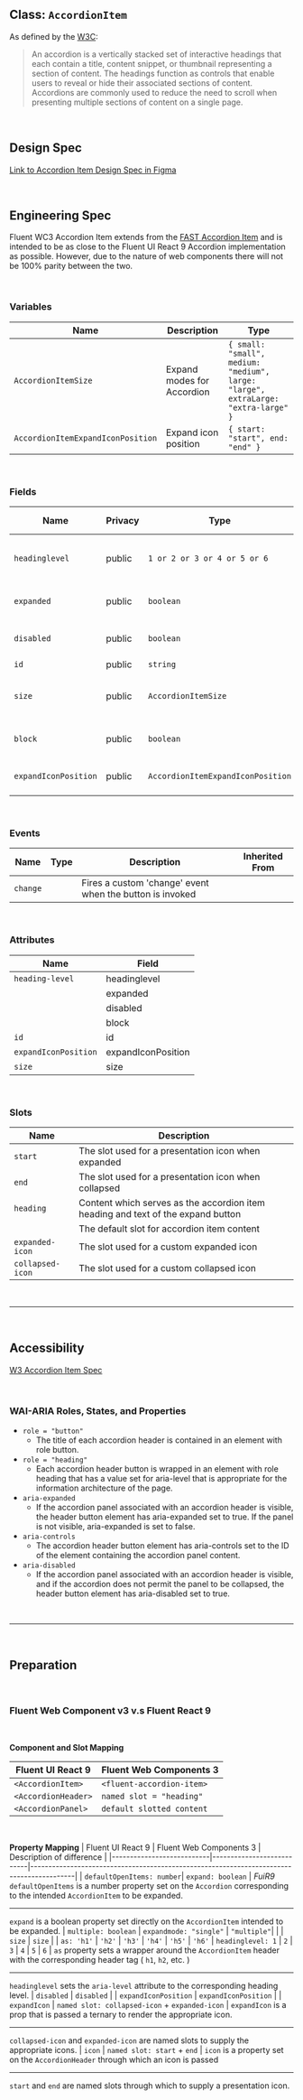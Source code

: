 ## Class: `AccordionItem`

As defined by the [W3C](https://w3c.github.io/aria-practices/#accordion):

> An accordion is a vertically stacked set of interactive headings that each contain a title, content snippet, or thumbnail representing a section of content. The headings function as controls that enable users to reveal or hide their associated sections of content. Accordions are commonly used to reduce the need to scroll when presenting multiple sections of content on a single page.

<br />

## **Design Spec**

[Link to Accordion Item Design Spec in Figma](https://www.figma.com/file/7X3Tgd3fTurii3FACrfhzo/Accordion?node-id=2777%3A42482&t=jHgc4PXRMQH6rPmy-0)

<br />

## **Engineering Spec**

Fluent WC3 Accordion Item extends from the [FAST Accordion Item](https://explore.fast.design/components/fast-accordion-item) and is intended to be as close to the Fluent UI React 9 Accordion implementation as possible. However, due to the nature of web components there will not be 100% parity between the two.

<br />

### **Variables**

| Name                              | Description                | Type                                                                              |
| --------------------------------- | -------------------------- | --------------------------------------------------------------------------------- |
| `AccordionItemSize`               | Expand modes for Accordion | `{ small: "small", medium: "medium", large: "large", extraLarge: "extra-large" }` |
| `AccordionItemExpandIconPosition` | Expand icon position       | `{ start: "start", end: "end" }`                                                  |

<br />

### **Fields**

| Name                 | Privacy | Type                              | Default  | Description                                                                                    | Inherited From |
| -------------------- | ------- | --------------------------------- | -------- | ---------------------------------------------------------------------------------------------- | -------------- |
| `headinglevel`       | public  | `1 or 2 or 3 or 4 or 5 or 6`      | `2`      | Configures the [level](https://www.w3.org/TR/wai-aria-1.1/#aria-level) of the heading element. |                |
| `expanded`           | public  | `boolean`                         | `false`  | Expands or collapses the item.                                                                 |                |
| `disabled`           | public  | `boolean`                         | `false`  | Disables an accordion item                                                                     |                |
| `id`                 | public  | `string`                          |          | The item ID                                                                                    |                |
| `size`               | public  | `AccordionItemSize`               | `medium` | The font size of the AccordionItem header.                                                     |
| `block`              | public  | `boolean`                         | `true`   | Sets the width of the focus state.                                                             |
| `expandIconPosition` | public  | `AccordionItemExpandIconPosition` | `start`  | Sets the position of the expand icon                                                           |

<br />

### **Events**

| Name     | Type | Description                                              | Inherited From |
| -------- | ---- | -------------------------------------------------------- | -------------- |
| `change` |      | Fires a custom 'change' event when the button is invoked |                |

<br />

### **Attributes**

| Name                 | Field              |
| -------------------- | ------------------ |
| `heading-level`      | headinglevel       |
|                      | expanded           |
|                      | disabled           |
|                      | block              |
| `id`                 | id                 |
| `expandIconPosition` | expandIconPosition |
| `size`               | size               |

<br />

### **Slots**

| Name             | Description                                                                      |
| ---------------- | -------------------------------------------------------------------------------- |
| `start`          | The slot used for a presentation icon when expanded                              |
| `end`            | The slot used for a presentation icon when collapsed                             |
| `heading`        | Content which serves as the accordion item heading and text of the expand button |
|                  | The default slot for accordion item content                                      |
| `expanded-icon`  | The slot used for a custom expanded icon                                         |
| `collapsed-icon` | The slot used for a custom collapsed icon                                        |

<br />
<hr />
<br />

## **Accessibility**

[W3 Accordion Item Spec](https://www.w3.org/WAI/ARIA/apg/patterns/accordion/)

<br />

### **WAI-ARIA Roles, States, and Properties**

- `role = "button"`
  - The title of each accordion header is contained in an element with role button.
- `role = "heading"`
  - Each accordion header button is wrapped in an element with role heading that has a value set for aria-level that is appropriate for the information architecture of the page.
- `aria-expanded`
  - If the accordion panel associated with an accordion header is visible, the header button element has aria-expanded set to true. If the panel is not visible, aria-expanded is set to false.
- `aria-controls`
  - The accordion header button element has aria-controls set to the ID of the element containing the accordion panel content.
- `aria-disabled`
  - If the accordion panel associated with an accordion header is visible, and if the accordion does not permit the panel to be collapsed, the header button element has aria-disabled set to true.

<br />
<hr />
<br />

## **Preparation**

<br />

### **Fluent Web Component v3 v.s Fluent React 9**

<br />

**Component and Slot Mapping**

| Fluent UI React 9   | Fluent Web Components 3   |
| ------------------- | ------------------------- |
| `<AccordionItem>`   | `<fluent-accordion-item>` |
| `<AccordionHeader>` | `named slot = "heading"`  |
| `<AccordionPanel>`  | `default slotted content` |

<br />

**Property Mapping**
| Fluent UI React 9 | Fluent Web Components 3 | Description of difference |
|---------------------------|---------------------------|------------------------------------------------------------------------------------------|
| `defaultOpenItems: number`| `expand: boolean` | _FuiR9_ `defaultOpenItems` is a number property set on the `Accordion` corresponding to the intended `AccordionItem` to be expanded.<hr /> `expand` is a boolean property set directly on the `AccordionItem` intended to be expanded.
| `multiple: boolean` | `expandmode: "single"` &#124; `"multiple"`| |
| `size` | `size` |
| `as: 'h1'` &#124; `'h2'` &#124; `'h3'` &#124; `'h4'` &#124; `'h5'` &#124; `'h6'` | `headinglevel: 1` &#124; `2` &#124; `3` &#124; `4` &#124; `5` &#124; `6` | `as` property sets a wrapper around the `AccordionItem` header with the corresponding header tag ( `h1`, `h2`, etc. ) <hr /> `headinglevel` sets the `aria-level` attribute to the corresponding heading level.
| `disabled` | `disabled` |
| `expandIconPosition` | `expandIconPosition` |
| `expandIcon` | `named slot: collapsed-icon` + `expanded-icon` | `expandIcon` is a prop that is passed a ternary to render the appropriate icon. <hr /> `collapsed-icon` and `expanded-icon` are named slots to supply the appropriate icons.
| `icon` | `named slot: start` + `end` | `icon` is a property set on the `AccordionHeader` through which an icon is passed <hr /> `start` and `end` are named slots through which to supply a presentation icon.

